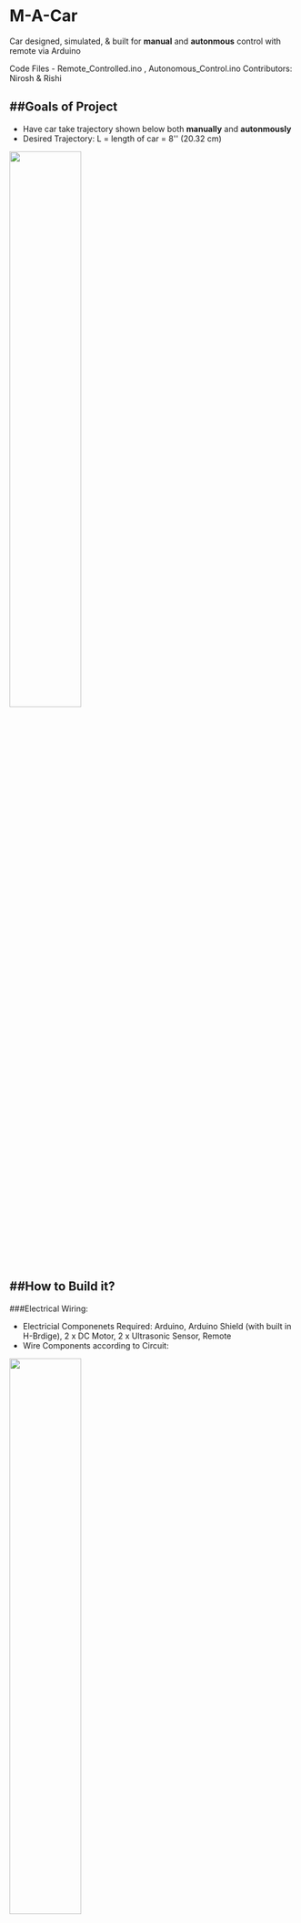 # M-A-Car
Car designed, simulated, & built for **manual** and **autonmous** control with remote via Arduino

Code Files - Remote_Controlled.ino , Autonomous_Control.ino
Contributors: Nirosh & Rishi

##Goals of Project
------------------
- Have car take trajectory shown below both **manually** and **autonmously**
- Desired Trajectory: L = length of car = 8'' (20.32 cm)
<img src="https://user-images.githubusercontent.com/65490263/204677115-63b4807c-2272-4549-a248-62d79245b480.png" width=50% height=50%>

##How to Build it?
------------------
###Electrical Wiring:
- Electricial Componenets Required: Arduino, Arduino Shield (with built in H-Brdige), 2 x DC Motor, 2 x Ultrasonic Sensor, Remote
- Wire Components according to Circuit:
<img src="https://user-images.githubusercontent.com/65490263/204677697-2207edbc-e4ed-4111-9d07-bdf9ca47d203.png" width=50% height=50%>

###Code: (via Arduino)
-Remote_Controlled.ino & Autonomous_Control.ino

###Simulations: 
- For testing purposes if required
- Simulations Done via Matlab & Coppelia Sim
- Simulated Model:
<img src="https://user-images.githubusercontent.com/65490263/204677301-71a95929-d39f-4813-82c6-0e807d0509f7.png" width=50% height=50%>

##Final Car:
------------------
<img src="https://user-images.githubusercontent.com/65490263/204677808-90c7d200-db3d-431b-8667-ae6a6f655feb.png" width=50% height=50%>


Documents used to retrieve cmd values:
```
https://www.elegoo.com/en-ca/blogs/arduino-projects/elegoo-smart-robot-car-kit-v3-0-plus-v3-0-v2-0-tutorial
```
